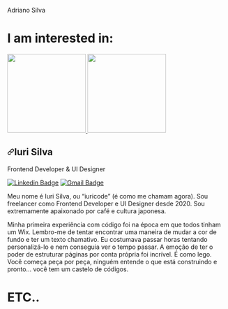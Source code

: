 Adriano Silva

# I am interested in:

<div>
<a href="https://github.com/abelisio">
<img height="180em" src="https://github-readme-stats.vercel.app/api/top-langs/?username=abelisio&layout=compact&langs_count=7&theme=dracula"/>
<img height="180em" src="https://github-readme-stats.vercel.app/api?username=abelisio&show_icons=true&theme=dracula&include_all_commits=true&count_private=true"/>
</div>
          
  <article class="markdown-body entry-content container-lg f5" itemprop="text"><h1 dir="auto"><a id="user-content-iuri-silva" class="anchor" aria-hidden="true" tabindex="-1" href="#iuri-silva"><svg class="octicon octicon-link" viewBox="0 0 16 16" version="1.1" width="16" height="16" aria-hidden="true"><path d="m7.775 3.275 1.25-1.25a3.5 3.5 0 1 1 4.95 4.95l-2.5 2.5a3.5 3.5 0 0 1-4.95 0 .751.751 0 0 1 .018-1.042.751.751 0 0 1 1.042-.018 1.998 1.998 0 0 0 2.83 0l2.5-2.5a2.002 2.002 0 0 0-2.83-2.83l-1.25 1.25a.751.751 0 0 1-1.042-.018.751.751 0 0 1-.018-1.042Zm-4.69 9.64a1.998 1.998 0 0 0 2.83 0l1.25-1.25a.751.751 0 0 1 1.042.018.751.751 0 0 1 .018 1.042l-1.25 1.25a3.5 3.5 0 1 1-4.95-4.95l2.5-2.5a3.5 3.5 0 0 1 4.95 0 .751.751 0 0 1-.018 1.042.751.751 0 0 1-1.042.018 1.998 1.998 0 0 0-2.83 0l-2.5 2.5a1.998 1.998 0 0 0 0 2.83Z"></path></svg></a>Iuri Silva</h1>
<p dir="auto">Frontend Developer &amp; UI Designer</p>
<p dir="auto"><a href="https://www.linkedin.com/in/adriano-belisio/" rel="nofollow"><img src="https://camo.githubusercontent.com/4a143c2ec15953632e3b9383679f48f753ef13b7f8ced917d24a842678005a94/68747470733a2f2f696d672e736869656c64732e696f2f62616467652f2d4975726925323053696c76612d3938364446463f7374796c653d666c61742d737175617265266c6f676f3d4c696e6b6564696e266c6f676f436f6c6f723d7768697465266c696e6b3d68747470733a2f2f7777772e6c696e6b6564696e2e636f6d2f696e2f69757269636f64652f" alt="Linkedin Badge" data-canonical-src="https://img.shields.io/badge/-Iuri%20Silva-986DFF?style=flat-square&amp;logo=Linkedin&amp;logoColor=white&amp;link=https://www.linkedin.com/in/iuricode/" style="max-width: 100%;"></a>
<a href="mailto:adrano.belisio@yahoo.com.br"><img src="https://camo.githubusercontent.com/28eb6f92f9032ca52ceb32202002754cb677d70e3772fc926de8bd8a44b20099/68747470733a2f2f696d672e736869656c64732e696f2f62616467652f2d69757269636f6c64393940676d61696c2e636f6d2d3938364446463f7374796c653d666c61742d737175617265266c6f676f3d476d61696c266c6f676f436f6c6f723d7768697465266c696e6b3d6d61696c746f3a69757269636f6c64393940676d61696c2e636f6d" alt="Gmail Badge" data-canonical-src="https://img.shields.io/badge/-iuricold99@gmail.com-986DFF?style=flat-square&amp;logo=Gmail&amp;logoColor=white&amp;link=mailto:iuricold99@gmail.com" style="max-width: 100%;"></a></p>
<p dir="auto">Meu nome é Iuri Silva, ou “iuricode” (é como me chamam agora). Sou freelancer como Frontend Developer e UI Designer desde 2020. Sou extremamente apaixonado por café e cultura japonesa.</p>
<p dir="auto">Minha primeira experiência com código foi na época em que todos tinham um Wix. Lembro-me de tentar encontrar uma maneira de mudar a cor de fundo e ter um texto chamativo. Eu costumava passar horas tentando personalizá-lo e nem conseguia ver o tempo passar. A emoção de ter o poder de estruturar páginas por conta própria foi incrível. É como lego. Você começa peça por peça, ninguém entende o que está construindo e pronto... você tem um castelo de códigos.</p>
</article>

# ETC..

